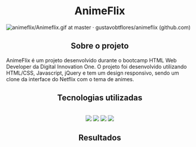 <h1 align="center">AnimeFlix</h1>

![animeflix/Animeflix.gif at master · gustavobtflores/animeflix (github.com)](https://github.com/gustavobtflores/animeflix/blob/master/img/resultado/Animeflix.gif)

<h2 align="center">Sobre o projeto</h2>

AnimeFlix é um projeto desenvolvido durante o bootcamp HTML Web Developer da Digital Innovation One. O projeto foi desenvolvido utilizando HTML/CSS, Javascript, jQuery e tem um design responsivo, sendo um clone da interface do Netflix com o tema de animes.

<div align="center">
  <h2 align="center">Tecnologias utilizadas</h2>
  <br>
  <img  src="https://img.shields.io/badge/HTML5-E34F26?style=for-the-badge&logo=html5&logoColor=white">
  <img  src="https://img.shields.io/badge/CSS3-1572B6?style=for-the-badge&logo=css3&logoColor=white">
  <img  src="https://img.shields.io/badge/JavaScript-F7DF1E?style=for-the-badge&logo=javascript&logoColor=black">
  <img  src="https://img.shields.io/badge/jQuery-0769AD?style=for-the-badge&logo=jquery&logoColor=white">
  <br>
</div>

<h2 align="center">Resultados</h2>


